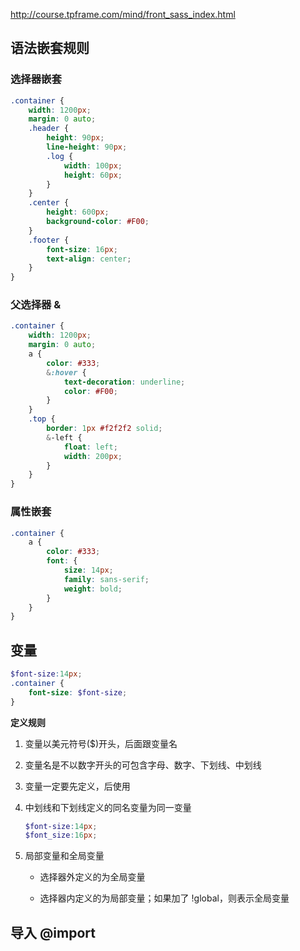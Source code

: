 http://course.tpframe.com/mind/front_sass_index.html

## 语法嵌套规则

### 选择器嵌套

```scss
.container {
    width: 1200px;
    margin: 0 auto;
    .header {
        height: 90px;
        line-height: 90px;
        .log {
            width: 100px;
            height: 60px;
        }
    }
    .center {
        height: 600px;
        background-color: #F00;
    }
    .footer {
        font-size: 16px;
        text-align: center;
    }
}
```

### 父选择器 &

```scss
.container {
    width: 1200px;
    margin: 0 auto;
    a {
        color: #333;
        &:hover {
            text-decoration: underline;
            color: #F00;
        }
    }
    .top {
        border: 1px #f2f2f2 solid;
        &-left {
            float: left;
            width: 200px;
        }
    }
}
```

### 属性嵌套

```scss
.container {
    a {
        color: #333;
        font: {
            size: 14px;
            family: sans-serif;
            weight: bold;
        }
    }
}
```

## 变量

````scss
$font-size:14px;
.container {
    font-size: $font-size;
}
````

**定义规则**

1. 变量以美元符号($)开头，后面跟变量名

2. 变量名是不以数字开头的可包含字母、数字、下划线、中划线

3. 变量一定要先定义，后使用

4. 中划线和下划线定义的同名变量为同一变量

   ```scss
   $font-size:14px;
   $font_size:16px;
   ```

5. 局部变量和全局变量

   - 选择器外定义的为全局变量

   - 选择器内定义的为局部变量；如果加了 !global，则表示全局变量

## 导入 @import
